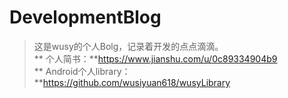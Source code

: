 # DevelopmentBlog
> 这是wusy的个人Bolg，记录着开发的点点滴滴。  
** 个人简书：**https://www.jianshu.com/u/0c89334904b9  
** Android个人library：**https://github.com/wusiyuan618/wusyLibrary
